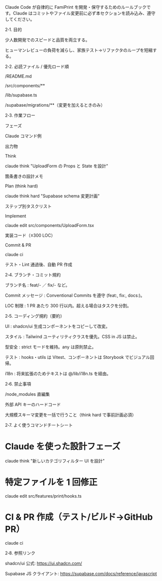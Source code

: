 Claude Code が自律的に FamiPrint を開発・保守するためのルールブックです。Claude はコミットやファイル変更前に必ず本セクションを読み込み、遵守してください。

2‑1. 目的

少人数開発でのスピードと品質を両立する。

ヒューマンレビューの負荷を減らし、家族テスト→リファクタのループを短縮する。

2‑2. 必読ファイル / 優先ロード順

/README.md

/src/components/**

/lib/supabase.ts

/supabase/migrations/**（変更を加えるときのみ）

2‑3. 作業フロー

フェーズ

Claude コマンド例

出力物

Think

claude think "UploadForm の Props と State を設計"

箇条書きの設計メモ

Plan (think hard)

claude think hard "Supabase schema 変更計画"

ステップ別タスクリスト

Implement

claude edit src/components/UploadForm.tsx

実装コード（≤300 LOC）

Commit & PR

claude ci

テスト・Lint 通過後、自動 PR 作成

2‑4. ブランチ・コミット規約

ブランチ名 : feat/<issue-id>-<slug> ／ fix/<issue-id>-<slug> など。

Commit メッセージ : Conventional Commits を遵守 (feat:, fix:, docs:)。

LOC 制限 : 1 PR あたり 300 行以内。超える場合はタスクを分割。

2‑5. コーディング規約（要約）

UI : shadcn/ui 生成コンポーネントをコピーして改変。

スタイル : Tailwind ユーティリティクラスを優先。CSS in JS は禁止。

型安全 : strict モードを維持。any は原則禁止。

テスト : hooks・utils は Vitest、コンポーネントは Storybook でビジュアル回帰。

i18n : 将来拡張のためテキストは @/lib/i18n.ts を経由。

2‑6. 禁止事項

/node_modules 直編集

外部 API キーのハードコード

大規模スキーマ変更を一括で行うこと（think hard で事前計画必須）

2‑7. よく使うコマンドチートシート

# Claude を使った設計フェーズ
claude think "新しいカテゴリフィルター UI を設計"

# 特定ファイルを 1 回修正
claude edit src/features/print/hooks.ts

# CI & PR 作成（テスト/ビルド→GitHub PR）
claude ci

2‑8. 参照リンク

shadcn/ui 公式: https://ui.shadcn.com/

Supabase JS クライアント: https://supabase.com/docs/reference/javascript

